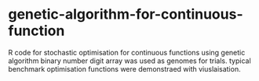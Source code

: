 # genetic-algorithm-for-continuous-function
R code for stochastic optimisation for continuous functions using genetic algorithm
binary number digit array was used as genomes for trials.
typical benchmark optimisation functions were demonstraed with viuslaisation.
